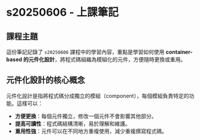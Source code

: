 # s20250606 - 上課筆記

## 課程主題

這份筆記記錄了 `s20250606` 課程中的學習內容，重點是學習如何使用 **container-based 的元件化設計**，將程式碼組織為模組化的元件，方便隨時更換或重用。

## 元件化設計的核心概念

元件化設計是指將程式碼分成獨立的模組（component），每個模組負責特定的功能。這樣可以：
- **方便更換**：每個元件獨立，修改一個元件不會影響其他部分。
- **提高可讀性**：程式碼結構清晰，易於理解和維護。
- **重用性強**：元件可以在不同地方重複使用，減少重複撰寫程式碼。